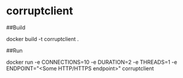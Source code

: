 # corruptclient

##Build

docker build -t corruptclient .


##Run

docker run  -e CONNECTIONS=10 -e DURATION=2 -e THREADS=1 -e ENDPOINT="<Some HTTP/HTTPS endpoint>" corruptclient
